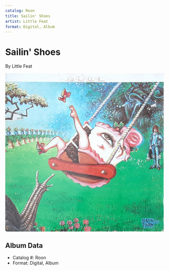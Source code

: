```yaml
---
catalog: Roon
title: Sailin' Shoes
artist: Little Feat
format: Digital, Album
---
```


# Sailin' Shoes

By Little Feat

![](../../assets/albumcovers/Little_Feat-Sailin_Shoes.png)

## Album Data

- Catalog #: Roon
- Format: Digital, Album


